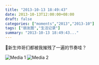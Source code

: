 ```yaml
---
title: "2013-10-13 18:49:43"
date: 2013-10-13T12:00:00+08:00
draft: false
categories: ["moments","2013","2013-10"]
tags: ["朋友圈","生活记录"]
summary: "2013-10-13 18:49:43..."
---
```


新生帅哥们都被我摧残了一遍的节奏哇？

![Media 1](/Moments/photos/2013-10-13/201310131849430.jpg)
![Media 2](/Moments/photos/2013-10-13/201310131849431.jpg)
